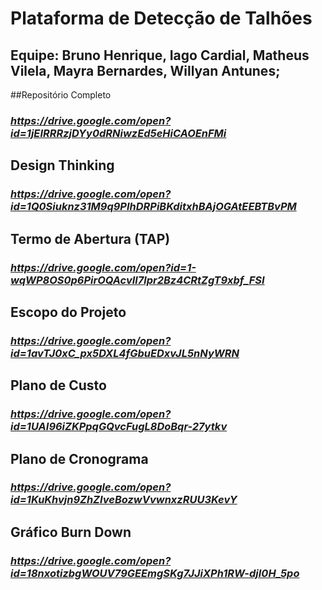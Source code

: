 # Plataforma de Detecção de Talhões
## Equipe: Bruno Henrique, Iago Cardial, Matheus Vilela, Mayra Bernardes, Willyan Antunes;

##Repositório Completo
### _https://drive.google.com/open?id=1jEIRRRzjDYy0dRNiwzEd5eHiCAOEnFMi_

## Design Thinking
### _https://drive.google.com/open?id=1Q0Siuknz31M9q9PIhDRPiBKditxhBAjOGAtEEBTBvPM_

## Termo de Abertura (TAP)
### _https://drive.google.com/open?id=1-wqWP8OS0p6PirOQAcvIl7lpr2Bz4CRtZgT9xbf_FSI_

## Escopo do Projeto
### _https://drive.google.com/open?id=1avTJ0xC_px5DXL4fGbuEDxvJL5nNyWRN_

## Plano de Custo
### _https://drive.google.com/open?id=1UAI96iZKPpqGQvcFugL8DoBqr-27ytkv_

## Plano de Cronograma
### _https://drive.google.com/open?id=1KuKhvjn9ZhZIveBozwVvwnxzRUU3KevY_

## Gráfico Burn Down
### _https://drive.google.com/open?id=18nxotizbgWOUV79GEEmgSKg7JJiXPh1RW-djI0H_5po_